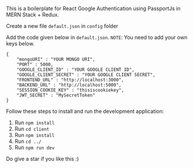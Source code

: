 This is a boilerplate for React Google Authentication using PassportJs in MERN Stack + Redux.

Create a new file  ```default.json``` in ```config``` folder

Add the code given below in ```default.json```.
```NOTE```: You need to add your own keys below.
```
{
    "mongoURI" : "YOUR MONGO URI",
    "PORT" : 5000,
    "GOOGLE_CLIENT_ID" : "YOUR GOOGLE CLIENT ID",
    "GOOGLE_CLIENT_SECRET" : "YOUR GOOGLE CLIENT SECRET",
    "FRONTEND_URL" : "http://localhost:3000",
    "BACKEND_URL" : "http://localhost:5000",
    "SESSION_COOKIE_KEY" : "thisiscookiekey",
    "JWT_SECRET" : "MySecretToken"
}
```

Follow these steps to install and run the development application:

1. Run ```npm install```
2. Run ```cd client```
3. Run ```npm install```
4. Run ```cd ../```
5. Run ```npm run dev```

Do give a star if you like this :)